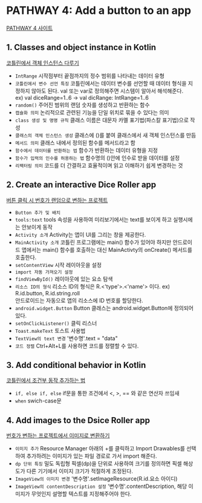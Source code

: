 # PATHWAY 4: Add a button to an app
[PATHWAY 4 사이트](https://developer.android.com/courses/pathways/android-basics-kotlin-four)

## 1. Classes and object instance in Kotlin
[코틀린에서 객체 인스턴스 다루기](https://developer.android.com/codelabs/basic-android-kotlin-training-create-dice-roller-in-kotlin?continue=https%3A%2F%2Fdeveloper.android.com%2Fcourses%2Fpathways%2Fandroid-basics-kotlin-four%23codelab-https%3A%2F%2Fdeveloper.android.com%2Fcodelabs%2Fbasic-android-kotlin-training-create-dice-roller-in-kotlin#0)

- `IntRange` 시작점부터 끝점까지의 정수 범위를 나타내는 데이터 유형
- `코틀린에서 변수 선언 특징` 코틀린에서는 데이터 변수를 선언할 때 데이터 형식을 지정하지 않아도 된다. val 또는 var로 정의해주면 시스템이 알아서 해석해준다.</br>
ex) val diceRange=1..6  → val dicRange: IntRange=1..6
- `random()` 주어진 범위의 랜덤 숫자를 생성하고 반환하는 함수
- `캡슐화 의미` 논리적으로 관련된 기능을 단일 위치로 묶을 수 있다는 의미
- `class 생성 및 명명 규칙` 클래스 이름은 대문자 카멜 표기법(파스칼 표기법)으로 작성
- `클래스의 객체 인스턴스 생성` 클래스에 ()를 붙여 클래스에서 새 객체 인스턴스를 만듬
- `메서드 의미` 클래스 내에서 정의된 함수를 메서드라고 함
- `함수에서 데이터를 반환하는 법` 함수가 반환하는 데이터 유형을 지정
- `함수가 입력의 인수를 허용하는 법` 함수명의 ()안에 인수로 받을 데이터를 설정
- `리팩터링 의미` 코드를 더 간결하고 효율적이며 읽고 이해하기 쉽게 변경하는 것

## 2. Create an interactive Dice Roller app
[버튼 클릭 시 번호가 랜덤으로 변하는 프로젝트](https://developer.android.com/codelabs/basic-android-kotlin-training-create-dice-roller-app-with-button?continue=https%3A%2F%2Fdeveloper.android.com%2Fcourses%2Fpathways%2Fandroid-basics-kotlin-four%23codelab-https%3A%2F%2Fdeveloper.android.com%2Fcodelabs%2Fbasic-android-kotlin-training-create-dice-roller-app-with-button#0)

- `Button 추가 및 배치`
- `tools:text` tools 속성을 사용하여 미리보기에서는 text를 보이게 하고 실행시에는 안보이게 동작
- `Activity 소개` Activity는 앱이 UI를 그리는 창을 제공한다.
- `MainActivity 소개` 코틀린 프로그램에는 main() 함수가 있어야 하지만 안드로이드 앱에서는 main() 함수를 호출하는 대신 MainActivty의 onCreate() 메서드를 호출한다.
- `setContentView` 시작 레이아웃을 설정
- `import 자동 가져오기 설정`
- `findViewById()` 레이아웃에 있는 요소 탐색
- `리소스 ID의 형식` 리소스 ID의 형식은 R.<'type'>.<'name'> 이다. ex) R.id.button, R.id.string.roll</br>
안드로이드는 자동으로 앱의 리소스에 ID 번호를 할당한다.
- `android.widget.Button` Button 클래스는 android.widget.Button에 정의되어 있다.
- `setOnClickListener()` 클릭 리스너
- `Toast.makeText` 토스트 사용법
- `TextView의 text 변경` '변수명'.text = "data"
- `코드 정렬` Ctrl+Alt+L를 사용하면 코드를 정렬할 수 있다.

## 3. Add conditional behavior in Kotlin
[코틀린에서 조건부 동작 추가하는 법](https://developer.android.com/codelabs/basic-android-kotlin-training-conditional-dice-roll-behavior?continue=https%3A%2F%2Fdeveloper.android.com%2Fcourses%2Fpathways%2Fandroid-basics-kotlin-four%23codelab-https%3A%2F%2Fdeveloper.android.com%2Fcodelabs%2Fbasic-android-kotlin-training-conditional-dice-roll-behavior#0)

- `if, else if, else` if문을 통한 조건에서 <, >, == 와 같은 연산자 쓰임새
- `when` swich-case문

## 4. Add images to the Dsice Roller app
[번호가 변하는 프로젝트에서 이미지로 변환하기](https://developer.android.com/codelabs/basic-android-kotlin-training-dice-roller-images?continue=https%3A%2F%2Fdeveloper.android.com%2Fcourses%2Fpathways%2Fandroid-basics-kotlin-four%23codelab-https%3A%2F%2Fdeveloper.android.com%2Fcodelabs%2Fbasic-android-kotlin-training-dice-roller-images#0)


- `이미지 추가` Resource Manager 아래의 +를 클릭하고  Import Drawables를 선택하여 추가하려는 이미지가 있는 파일 경로로 가서 import 해준다.
- `dp 단위 특징` 밀도 독립형 픽셀(dp)을 단위로 사용하여 크기를 정의하면 픽셀 해상도가 다른 기기에서 이미지 크기가 적절하게 조정된다.
- `ImageView의 이미지 변경` '변수명'.setImageResource(R.id.요소 아이디)
- `ImageView의 contentDescription 설정` '변수명'.contentDescription, 해당 이미지가 무엇인지 설명할 텍스트를 지정해주어야 한다.
